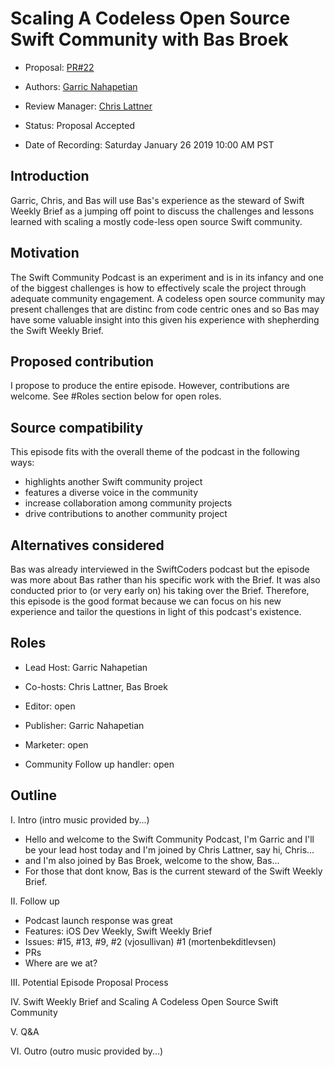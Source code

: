 # Scaling A Codeless Open Source Swift Community with Bas Broek

* Proposal: [PR#22](https://github.com/SwiftCommunityPodcast/podcast/pull/22)

* Authors: [Garric Nahapetian](https://github.com//garricn)

* Review Manager: [Chris Lattner](https://github.com//lattner)

* Status: Proposal Accepted

* Date of Recording: Saturday January 26 2019 10:00 AM PST

## Introduction

Garric, Chris, and Bas will use Bas's experience as the steward of Swift Weekly Brief as a jumping off point to discuss the challenges and lessons learned with scaling a mostly code-less open source Swift community.

## Motivation

The Swift Community Podcast is an experiment and is in its infancy and one of the biggest challenges is how to effectively scale the project through adequate community engagement. A codeless open source community may present challenges that are distinc from code centric ones and so Bas may have some valuable insight into this given his experience with shepherding the Swift Weekly Brief.

## Proposed contribution

I propose to produce the entire episode. However, contributions are welcome. See #Roles section below for open roles.

## Source compatibility

This episode fits with the overall theme of the podcast in the following ways:
- highlights another Swift community project
- features a diverse voice in the community
- increase collaboration among community projects
- drive contributions to another community project

## Alternatives considered

Bas was already interviewed in the SwiftCoders podcast but the episode was more about Bas rather than his specific work with the Brief. It was also conducted prior to (or very early on) his taking over the Brief. Therefore, this episode is the good format because we can focus on his new experience and tailor the questions in light of this podcast's existence. 

## Roles

- Lead Host: Garric Nahapetian

- Co-hosts: Chris Lattner, Bas Broek

- Editor: open

- Publisher: Garric Nahapetian

- Marketer: open

- Community Follow up handler: open

## Outline

I. Intro (intro music provided by...)
- Hello and welcome to the Swift Community Podcast, I'm Garric and I'll be your lead host today and I'm joined by Chris Lattner, say hi, Chris...
- and I'm also joined by Bas Broek, welcome to the show, Bas...
- For those that dont know, Bas is the current steward of the Swift Weekly Brief.

II. Follow up
- Podcast launch response was great
- Features: iOS Dev Weekly, Swift Weekly Brief
- Issues: #15, #13, #9, #2 (vjosullivan) #1 (mortenbekditlevsen)
- PRs
- Where are we at?

III. Potential Episode Proposal Process

IV. Swift Weekly Brief and Scaling A Codeless Open Source Swift Community

V. Q&A

VI. Outro (outro music provided by...)
